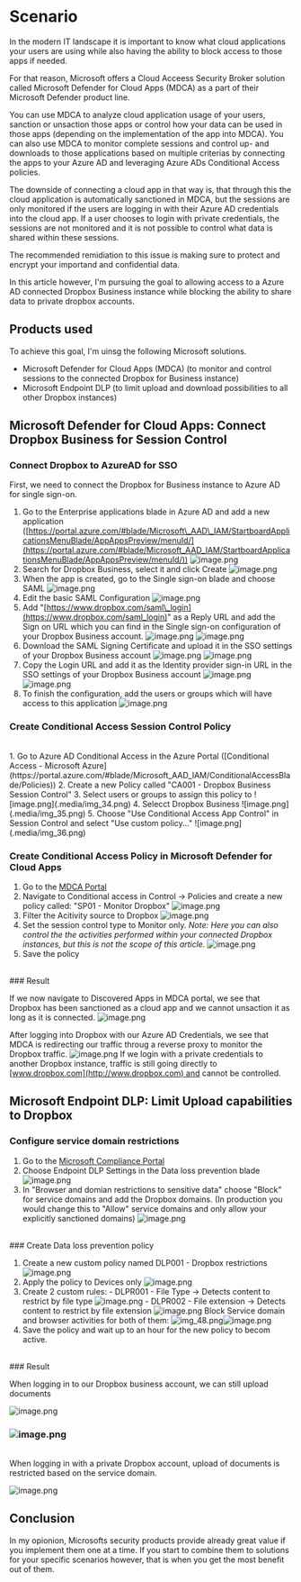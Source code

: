 # Scenario

In the modern IT landscape it is important to know what cloud applications your users are using while also having the ability to block access to those apps if needed.

For that reason, Microsoft offers a Cloud Acceess Security Broker solution called Microsoft Defender for Cloud Apps (MDCA) as a part of their Microsoft Defender product line.

You can use MDCA to analyze cloud application usage of your users, sanction or unsaction those apps or control how your data can be used in those apps (depending on the implementation of the app into MDCA).
You can also use MDCA to monitor complete sessions and control up- and downloads to those applications based on multiple criterias by connecting the apps to your Azure AD and leveraging Azure ADs Conditional Access policies.

The downside of connecting a cloud app in that way is, that through this the cloud application is automatically sanctioned in MDCA, but the sessions are only monitored if the users are logging in with their Azure AD credentials into the cloud app. If a user chooses to login with private credentials, the sessions are not monitored and it is not possible to control what data is shared within these sessions.

The recommended remidiation to this issue is making sure to protect and encrypt your importand and confidential data.

In this article however, I'm pursuing the goal to allowing access to a Azure AD connected Dropbox Business instance while blocking the ability to share data to private dropbox accounts.

## Products used

To achieve this goal, I'm uinsg the following Microsoft solutions.

* Microsoft Defender for Cloud Apps (MDCA) (to monitor and control sessions to the connected Dropbox for Business instance)
* Microsoft Endpoint DLP (to limit upload and download possibilities to all other Dropbox instances)

## Microsoft Defender for Cloud Apps: Connect Dropbox Business for Session Control

### Connect Dropbox to AzureAD for SSO

First, we need to connect the Dropbox for Business instance to Azure AD for single sign-on.

1. Go to the Enterprise applications blade in Azure AD and add a new application ([https://portal.azure.com/#blade/Microsoft\_AAD\_IAM/StartboardApplicationsMenuBlade/AppAppsPreview/menuId/](https://portal.azure.com/#blade/Microsoft_AAD_IAM/StartboardApplicationsMenuBlade/AppAppsPreview/menuId/))
![image.png](.media/img_23.png)
2. Search for Dropbox Business, select it and click Create
![image.png](.media/img_24.png)
3. When the app is created, go to the Single sign-on blade and choose SAML
![image.png](.media/img_25.png)
4. Edit the basic SAML Configuration
![image.png](.media/img_26.png)
5. Add "[https://www.dropbox.com/saml\_login](https://www.dropbox.com/saml_login)" as a Reply URL and add the Sign on URL which you can find in the Single sign-on configuration of your Dropbox Business account.
![image.png](.media/img_27.png)
![image.png](.media/img_28.png)
6. Download the SAML Signing Certificate and upload it in the SSO settings of your Dropbox Business account
![image.png](.media/img_29.png)
![image.png](.media/img_30.png)
7. Copy the Login URL and add it as the Identity provider sign-in URL in the SSO settings of your Dropbox Business account
![image.png](.media/img_31.png)
![image.png](.media/img_32.png)
8. To finish the configuration, add the users or groups which will have access to this application
![image.png](.media/img_33.png)

### Create Conditional Access Session Control Policy
<br>
1. Go to Azure AD Conditional Access in the Azure Portal ([Conditional Access - Microsoft Azure](https://portal.azure.com/#blade/Microsoft_AAD_IAM/ConditionalAccessBlade/Policies))
2. Create a new Policy called "CA001 - Dropbox Business Session Control"
3. Select users or groups to assign this policy to
![image.png](.media/img_34.png)
4. Selecct Dropbox Business
![image.png](.media/img_35.png)
5. Choose "Use Conditional Access App Control" in Session Control and select "Use custom policy..."
![image.png](.media/img_36.png)

### Create Conditional Access Policy in Microsoft Defender for Cloud Apps

1. Go to the [MDCA Portal](https://portal.cloudappsecurity.com)
2. Navigate to Conditional access in Control -> Policies and create a new policy called: "SP01 - Monitor Dropbox"
![image.png](.media/img_37.png)
3. Filter the Acitivity source to Dropbox
![image.png](.media/img_38.png)
4. Set the session control type to Monitor only.
*Note: Here you can also control the the activities performed within your connected Dropbox instances, but this is not the scope of this article.*
![image.png](.media/img_39.png)
5. Save the policy

<br>
### Result

If we now navigate to Discovered Apps in MDCA portal, we see that Dropbox has been sanctioned as a cloud app and we cannot unsaction it as long as it is connected.
![image.png](.media/img_40.png)

After logging into Dropbox with our Azure AD Credentials, we see that MDCA is redirecting our traffic throug a reverse proxy to monitor the Dropbox traffic.
![image.png](.media/img_41.png)
If we login with a private credentials to another Dropbox instance, traffic is still going directly to [www.dropbox.com](http://www.dropbox.com) and cannot be controlled.
<br>
## Microsoft Endpoint DLP: Limit Upload capabilities to Dropbox

### Configure service domain restrictions

1. Go to the [Microsoft Compliance Portal](https://compliance.microsoft.com)
2. Choose Endpoint DLP Settings in the Data loss prevention blade
![image.png](.media/img_42.png)
3. In "Browser and domian restrictions to sensitive data" choose "Block" for service domains and add the Dropbox domains. (In production you would change this to "Allow" service domains and only allow your explicitly sanctioned domains)
![image.png](.media/img_43.png)

<br>
### Create Data loss prevention policy

1. Create a new custom policy named DLP001 - Dropbox restrictions
![image.png](.media/img_44.png)
2. Apply the policy to Devices only
![image.png](.media/img_45.png)
3. Create 2 custom rules:
\- DLPR001 \- File Type \-\> Detects content to restrict by file type
![image.png](.media/img_46.png)
\- DLPR002 \- File extension \-\> Detects content to restrict by file extension
![image.png](.media/img_47.png)
Block Service domain and browser activities for both of them:
![img_48.png](.media/img_52.png)![image.png](.media/img_48.png)
4. Save the policy and wait up to an hour for the new policy to becom active.

<br>
### Result

When logging in to our Dropbox business account, we can still upload documents

![image.png](.media/img_49.png)

### ![image.png](.media/img_50.png)
<br>
When logging in with a private Dropbox account, upload of documents is restricted based on the service domain.

![image.png](.media/img_51.png)

## Conclusion

In my opionion, Microsofts security products provide already great value if you implement them one at a time. If you start to combine them to solutions for your specific scenarios however, that is when you get the most benefit out of them.